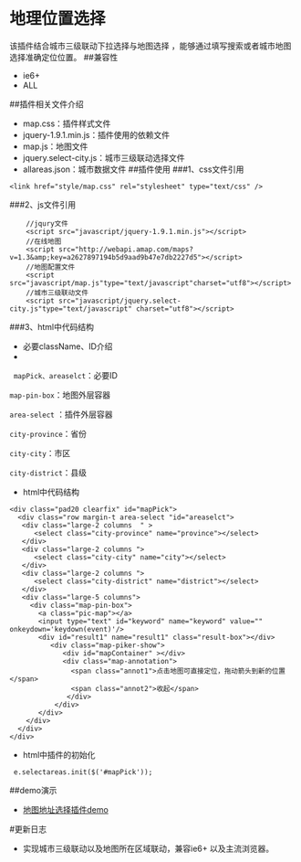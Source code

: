 ﻿# 地理位置选择
该插件结合城市三级联动下拉选择与地图选择 ，能够通过填写搜索或者城市地图选择准确定位位置。
##兼容性
- ie6+
- ALL

##插件相关文件介绍
  - map.css：插件样式文件
  - jquery-1.9.1.min.js：插件使用的依赖文件
  - map.js：地图文件
  - jquery.select-city.js：城市三级联动选择文件
  - allareas.json：城市数据文件
##插件使用
###1、css文件引用
```
<link href="style/map.css" rel="stylesheet" type="text/css" />
```     
###2、js文件引用
```
    //jqury文件
    <script src="javascript/jquery-1.9.1.min.js"></script>
    //在线地图
    <script src="http://webapi.amap.com/maps?v=1.3&amp;key=a2627897194b5d9aad9b47e7db2227d5"></script>
    //地图配置文件
    <script src="javascript/map.js"type="text/javascript"charset="utf8"></script>
    //城市三级联动文件
    <script src="javascript/jquery.select-city.js"type="text/javascript" charset="utf8"></script>
```    

###3、html中代码结构

- 必要className、ID介绍
- 
 ` mapPick、areaselct`：必要ID

 `map-pin-box`：地图外层容器
 
 `area-select` ：插件外层容器
 
 `city-province`：省份
 
 `city-city`：市区
 
 `city-district`：县级
- html中代码结构
```
<div class="pad20 clearfix" id="mapPick">
  <div class="row margin-t area-select "id="areaselct">
   <div class="large-2 columns  " >
      <select class="city-province" name="province"></select>
   </div>
   <div class="large-2 columns ">
      <select class="city-city" name="city"></select>
   </div>
   <div class="large-2 columns ">
      <select class="city-district" name="district"></select>
   </div>
   <div class="large-5 columns">
     <div class="map-pin-box">
       <a class="pic-map"></a>
       <input type="text" id="keyword" name="keyword" value="" onkeydown='keydown(event)'/>
       <div id="result1" name="result1" class="result-box"></div>
          <div class="map-piker-show">
             <div id="mapContainer" ></div>
             <div class="map-annotation">
               <span class="annot1">点击地图可直接定位，拖动箭头到新的位置</span>
               <span class="annot2">收起</span>
              </div>
           </div>
       </div>
    </div>
  </div>
</div>
```

- html中插件的初始化
```  
 e.selectareas.init($('#mapPick'));
```
##demo演示
- [地图地址选择插件demo][1]

#更新日志
- 实现城市三级联动以及地图所在区域联动，兼容ie6+ 以及主流浏览器。

    
  

  


  [1]: http://192.168.14.97:8080/acc/plugin/map_picker/map-picker.html
